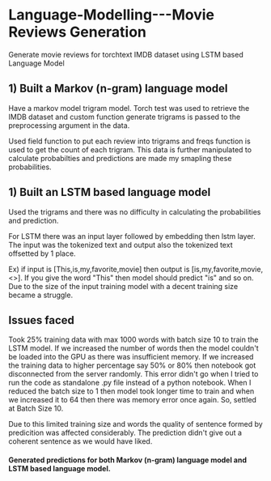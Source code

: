 # Language-Modelling---Movie Reviews Generation
Generate movie reviews for torchtext IMDB dataset using LSTM based Language Model

## 1) Built a Markov (n-gram) language model

Have a markov model trigram model. Torch test was used to retrieve the IMDB dataset and custom function generate trigrams is passed to the preprocessing argument in the data.

Used field function to put each review into trigrams and freqs function is used to get the count of each trigram.
This data is further manipulated to calculate probabilties and predictions are made my smapling these probabilities.

## 1) Built an LSTM based language model

Used the trigrams and there was no difficulty in calculating the probabilities and prediction.

For LSTM there was an input layer followed by embedding then lstm layer. 
The input was the tokenized text and output also the tokenized text offsetted by 1 place. 

Ex) if input is [This,is,my,favorite,movie] then output is [is,my,favorite,movie,<>]. If you give the word "This" then model should predict "is" and so on. Due to the size of the input training model with a decent training size became a struggle.

## Issues faced

Took 25% training data with max 1000 words with batch size 10 to train the LSTM model.
If we increased the number of words then the model couldn't be loaded into the GPU as there was insufficient memory.
If we increased the training data to higher percentage say 50% or 80% then notebook got disconnected from the server randomly. 
This error didn't go when I tried to run the code as standalone .py file instead of a python notebook.
When I reduced the batch size to 1 then model took longer time to train and when we increased it to 64 then there was memory error once again. So, settled at Batch Size 10.

Due to this limited training size and words the quality of sentence formed by predicition was affected considerably.
The prediction didn't give out a coherent sentence as we would have liked.

#### Generated predictions for both Markov (n-gram) language model and LSTM based language model.
